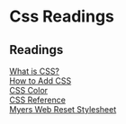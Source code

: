 # Css Readings

## Readings

[What is CSS?](https://developer.mozilla.org/en-US/docs/Learn/CSS/First_steps/What_is_CSS) <br>
[How to Add CSS](https://www.w3schools.com/css/css_howto.asp) <br>
[CSS Color](https://www.w3schools.com/cssref/pr_text_color.asp) <br>
[CSS Reference](https://developer.mozilla.org/en-US/docs/Web/CSS/Reference) <br>
[Myers Web Reset Stylesheet](https://meyerweb.com/eric/tools/css/reset/) <br>
